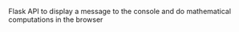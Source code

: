Flask   API   to  display a  message to the console and do  mathematical computations  in the browser 